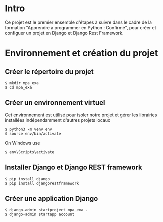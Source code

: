 # Intro
Ce projet est le premier ensemble d'étapes à suivre dans le cadre de la formation "Apprendre à programmer en Python : Confirmé", pour créer et configuer un projet en Django et Django Rest Framework.

# Environnement et création du projet
## Créer le répertoire du projet
```
$ mkdir mpa_exa
$ cd mpa_exa
```

## Créer un environnement virtuel
Cet environnement est utilisé pour isoler notre projet et gérer les librairies installées indépendamment d'autres projets locaux
```
$ python3 -m venv env
$ source env/bin/activate
```
On Windows use 
```
$ env\Scripts\activate
```

## Installer Django et Django REST framework
```
$ pip install django
$ pip install djangorestframework
```

## Créer une application Django
```
$ django-admin startproject mpa_exa .
$ django-admin startapp account
```